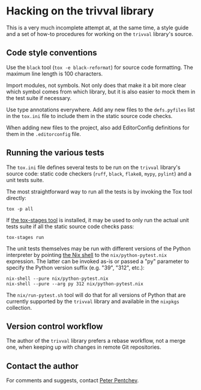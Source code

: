 <!--
SPDX-FileCopyrightText: Peter Pentchev <roam@ringlet.net>
SPDX-License-Identifier: BSD-2-Clause
-->

# Hacking on the trivval library

This is a very much incomplete attempt at, at the same time,
a style guide and a set of how-to procedures for working on
the `trivval` library's source.

## Code style conventions

Use the `black` tool (`tox -e black-reformat`) for source code
formatting. The maximum line length is 100 characters.

Import modules, not symbols. Not only does that make it a bit more
clear which symbol comes from which library, but it is also easier to
mock them in the test suite if necessary.

Use type annotations everywhere. Add any new files to the `defs.pyfiles`
list in the `tox.ini` file to include them in the static source code
checks.

When adding new files to the project, also add EditorConfig definitions for
them in the `.editorconfig` file.

## Running the various tests

The `tox.ini` file defines several tests to be run on the `trivval`
library's source code: static code checkers (`ruff`, `black`, `flake8`,
`mypy`, `pylint`) and a unit tests suite.

The most straightforward way to run all the tests is by invoking
the Tox tool directly:

    tox -p all

If [the tox-stages tool][tox-stages] is installed, it may be used to
only run the actual unit tests suite if all the static source code
checks pass:

    tox-stages run

The unit tests themselves may be run with different versions of
the Python interpreter by pointing [the Nix shell][nix-shell] to
the `nix/python-pytest.nix` expression.
The latter can be invoked as-is or passed a "py" parameter to
specify the Python version suffix (e.g. "39", "312", etc.):

    nix-shell --pure nix/python-pytest.nix
    nix-shell --pure --arg py 312 nix/python-pytest.nix

The `nix/run-pytest.sh` tool will do that for all versions of Python
that are currently supported by the `trivval` library and available in
the `nixpkgs` collection.

[nix-shell]: https://nixos.wiki/wiki/Development_environment_with_nix-shell "Development environment with nix-shell"
[tox-stages]: https://gitlab.com/ppentchev/test-stages "Run Tox tests in groups"

## Version control workflow

The author of the `trivval` library prefers a rebase workflow, not
a merge one, when keeping up with changes in remote Git repositories.

## Contact the author

For comments and suggests, contact [Peter Pentchev][roam].

[roam]: mailto:roam@ringlet.net "Peter Pentchev"
